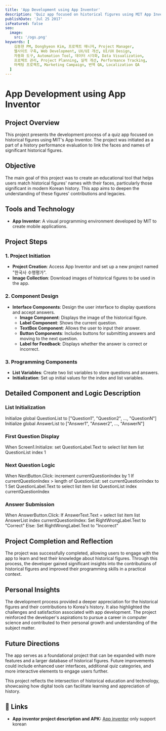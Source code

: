 ```yaml
---
title: 'App Development using App Inventor'
description: 'Quiz app focused on historical figures using MIT App Inventor.'
publishDate: 'Jul 25 2017'
isFeatured: false
seo:
  image:
    src: '/ogs.png'
keywords: [
    김동현 PM, Donghyeon Kim, 프로젝트 매니저, Project Manager,
    웹사이트 구축, Web Development, UX/UI 개선, UI/UX Design,
    자동화 도구, Automation Tool, 데이터 시각화, Data Visualization,
    프로젝트 관리, Project Planning, 실적 개선, Performance Tracking,
    마케팅 프로젝트, Marketing Campaign, 번역 QA, Localization QA
  ]
---
```

# App Development using App Inventor

## Project Overview
This project presents the development process of a quiz app focused on historical figures using MIT's App Inventor. The project was initiated as a part of a history performance evaluation to link the faces and names of significant historical figures.

## Objective
The main goal of this project was to create an educational tool that helps users match historical figures' names with their faces, particularly those significant in modern Korean history. This app aims to deepen the understanding of these figures' contributions and legacies.

## Tools and Technology
- **App Inventor**: A visual programming environment developed by MIT to create mobile applications.

## Project Steps

### 1. Project Initiation
- **Project Creation**: Access App Inventor and set up a new project named "한국사 수행평가".
- **Image Collection**: Download images of historical figures to be used in the app.

### 2. Component Design
- **Interface Components**: Design the user interface to display questions and accept answers.
    - **Image Component**: Displays the image of the historical figure.
    - **Label Component**: Shows the current question.
    - **TextBox Component**: Allows the user to input their answer.
    - **Button Components**: Includes buttons for submitting answers and moving to the next question.
    - **Label for Feedback**: Displays whether the answer is correct or incorrect.

### 3. Programming Components
- **List Variables**: Create two list variables to store questions and answers.
- **Initialization**: Set up initial values for the index and list variables.

## Detailed Component and Logic Description

### List Initialization
Initialize global QuestionList to ["Question1", "Question2", ..., "QuestionN"]
Initialize global AnswerList to ["Answer1", "Answer2", ..., "AnswerN"]

### First Question Display
When Screen1.Initialize: set QuestionLabel.Text to select list item list QuestionList index 1

### Next Question Logic
When NextButton.Click: increment currentQuestionIndex by 1
If currentQuestionIndex > length of QuestionList: set currentQuestionIndex to 1
Set QuestionLabel.Text to select list item list QuestionList index currentQuestionIndex

### Answer Submission
When AnswerButton.Click:
If AnswerText.Text = select list item list AnswerList index currentQuestionIndex:
Set RightWrongLabel.Text to "Correct"
Else:
Set RightWrongLabel.Text to "Incorrect"

## Project Completion and Reflection

The project was successfully completed, allowing users to engage with the app to learn and test their knowledge about historical figures. Through this process, the developer gained significant insights into the contributions of historical figures and improved their programming skills in a practical context.

## Personal Insights

The development process provided a deeper appreciation for the historical figures and their contributions to Korea's history. It also highlighted the challenges and satisfaction associated with app development. The project reinforced the developer's aspirations to pursue a career in computer science and contributed to their personal growth and understanding of the subject matter.

## Future Directions

The app serves as a foundational project that can be expanded with more features and a larger database of historical figures. Future improvements could include enhanced user interfaces, additional quiz categories, and more interactive elements to engage users further.

This project reflects the intersection of historical education and technology, showcasing how digital tools can facilitate learning and appreciation of history.

## 🔗 Links
- **App inventor project description and APK:** [App inventor](https://drive.google.com/drive/folders/1KUgCzKGXhA6FLzT3K-TRzLFhaqW5BPrp?usp=sharing) only support korean
